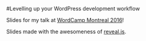 #Levelling up your WordPress development workflow

Slides for my talk at [WordCamp Montreal 2016](http://2016.montreal.wordcamp.org)!

Slides made with the awesomeness of [reveal.js](http://lab.hakim.se/reveal-js/#/).